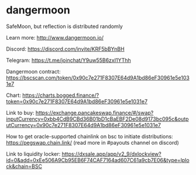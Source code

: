 # dangermoon
SafeMoon, but reflection is distributed randomly

Learn more: http://www.dangermoon.io/

Discord: https://discord.com/invite/KRF5bBYnBH

Telegram: https://t.me/joinchat/Y9uw55B6zxI1YThh

Dangermoon contract: https://bscscan.com/token/0x90c7e271F8307E64d9A1bd86eF30961e5e1031e7

Chart: https://charts.bogged.finance/?token=0x90c7e271F8307E64d9A1bd86eF30961e5e1031e7

Link to buy: https://exchange.pancakeswap.finance/#/swap?inputCurrency=0xbb4CdB9CBd36B01bD1cBaEBF2De08d9173bc095c&outputCurrency=0x90c7e271F8307E64d9A1bd86eF30961e5e1031e7

How to get oracle-supported chainlink on bsc to initiate distributions: https://pegswap.chain.link/ (read more in #payouts channel on discord)

Link to liquidity locker: https://dxsale.app/app/v2_9/dxlockview?id=0&add=0xEe506A9Cb95EB6F74CAF7164ad607C61a9cb7E06&type=lplock&chain=BSC
